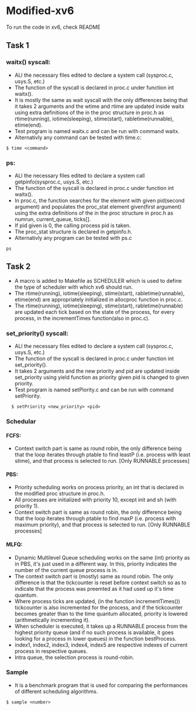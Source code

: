 # Modified-xv6
To run the code in xv6, check README
## Task 1

### waitx() syscall:
	
- ALl the necessary files edited to declare a system call (sysproc.c, usys.S, etc.)
- The function of the syscall is declared in proc.c under function int waitx().
- It is mostly the same as wait syscall with the only differences being that it takes 2 arguments and the wtime and rtime are updated inside waitx using extra definitions of the in the proc structure in proc.h as rtime(running), iotime(sleeping), stime(start), rabletime(runnable), etime(end).
- Test program is named waitx.c and can be run with command waitx.
- Alternativly any command can be tested with time.c:
```
$ time <command>
```

### ps:

- ALl the necessary files edited to declare a system call getpinfo(sysproc.c, usys.S, etc.)
- The function of the syscall is declared in proc.c under function int waitx().
- In proc.c, the function searches for the element with given pid(second argument) and populates the proc_stat element given(first argument) using the extra definitions of the in the proc structure in proc.h as numrun, current_queue, ticks[].
- If pid given is 0, the calling process pid is taken.
- The proc_stat structure is declared in getpinfo.h.
- Alternativly any program can be tested with ps.c
```
ps
```

## Task 2

- A macro is added to Makefile as SCHEDULER which is used to define the type of scheduler with which xv6 should run.
- The rtime(running), iotime(sleeping), stime(start), rabletime(runnable), etime(end) are appropriately initialized in allocproc function in proc.c.
- The rtime(running), iotime(sleeping), stime(start), rabletime(runnable) are updated each tick based on the state of the process, for every process, in the incrementTimes function(also in proc.c).

### set_priority() syscall:
	
- ALl the necessary files edited to declare a system call (sysproc.c, usys.S, etc.)
- The function of the syscall is declared in proc.c under function int set_priority().
- It takes 2 arguments and the new priority and pid are updated inside set_priority using yield function as priority given pid is changed to given priority.
- Test program is named setPiority.c and can be run with command setPriority.
```
  $ setPriority <new_priority> <pid>
```  
### Schedular

#### FCFS:
	
- Context switch part is same as round robin, the only difference being that the loop iterates through ptable to find leastP (i.e. process with least stime), and that process is selected to run. [Only RUNNABLE processes]

#### PBS:
	
- Priority scheduling works on process priority, an int that is declared in the modified proc structure in proc.h.
- All processes are initialized with priority 10, except init and sh (with priority 1).
- Context switch part is same as round robin, the only difference being that the loop iterates through ptable to find maxP (i.e. process with maximum priority), and that process is selected to run. [Only RUNNABLE processes]

#### MLFQ:
	
- Dynamic Multilevel Queue scheduling works on the same (int) priority as in PBS, it's just used in a different way. In this, priority indicates the number of the current queue process is in.
- The context switch part is (mostly) same as round robin. The only difference is that the tickcounter is reset before context switch so as to indicate that the process was preemted as it had used up it's time quantum.
- Where process ticks are updated, (in the function incrementTimes()) tickcounter is also incremented for the process, and if the tickcounter becomes greater than to the time quantum allocated, priority is lowered (arithmetically incrementing it).
- When scheduler is executed, it takes up a RUNNABLE process from the highest priority queue (and if no such process is available, it goes looking for a process in lower queues) in the function bestProcess.
- index1, index2, index3, index4, index5 are respective indexes of current process in respective queues.
- Intra queue, the selection process is round-robin. 

### Sample

- It is a benchmark program that is used for comparing the performances of different scheduling algorithms.
```
$ sample <number>
```
